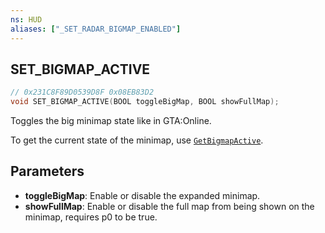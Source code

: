 ```yaml
---
ns: HUD
aliases: ["_SET_RADAR_BIGMAP_ENABLED"]
---
```

## SET_BIGMAP_ACTIVE

```c
// 0x231C8F89D0539D8F 0x08EB83D2
void SET_BIGMAP_ACTIVE(BOOL toggleBigMap, BOOL showFullMap);
```

Toggles the big minimap state like in GTA:Online.

To get the current state of the minimap, use [`GetBigmapActive`](#_0xF6AE18A7).

## Parameters
* **toggleBigMap**: Enable or disable the expanded minimap.
* **showFullMap**: Enable or disable the full map from being shown on the minimap, requires p0 to be true.

